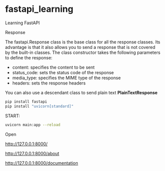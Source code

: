 # fastapi_learning
Learning FastAPI

Response

The fastapi.Response class is the base class for all the response classes. Its advantage is that it also allows you to send a response that is not covered by the built-in classes. The class constructor takes the following parameters to define the response:

- content: specifies the content to be sent
- status_code: sets the status code of the response
- media_type: specifies the MIME type of the response
- headers: sets the response headers

You can also use a descendant class to send plain text **PlainTextResponse**

```bash
pip install fastapi
pip install "uvicorn[standard]"
```

START:
```bash
uvicorn main:app --reload
```
Open

http://127.0.0.1:8000/

http://127.0.0.1:8000/about

http://127.0.0.1:8000/documentation